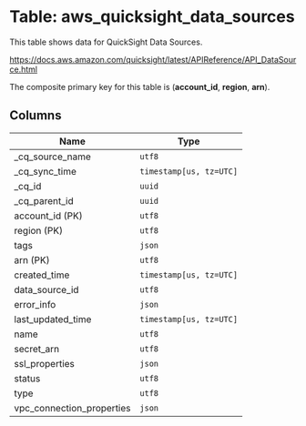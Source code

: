 # Table: aws_quicksight_data_sources

This table shows data for QuickSight Data Sources.

https://docs.aws.amazon.com/quicksight/latest/APIReference/API_DataSource.html

The composite primary key for this table is (**account_id**, **region**, **arn**).

## Columns

| Name          | Type          |
| ------------- | ------------- |
|_cq_source_name|`utf8`|
|_cq_sync_time|`timestamp[us, tz=UTC]`|
|_cq_id|`uuid`|
|_cq_parent_id|`uuid`|
|account_id (PK)|`utf8`|
|region (PK)|`utf8`|
|tags|`json`|
|arn (PK)|`utf8`|
|created_time|`timestamp[us, tz=UTC]`|
|data_source_id|`utf8`|
|error_info|`json`|
|last_updated_time|`timestamp[us, tz=UTC]`|
|name|`utf8`|
|secret_arn|`utf8`|
|ssl_properties|`json`|
|status|`utf8`|
|type|`utf8`|
|vpc_connection_properties|`json`|